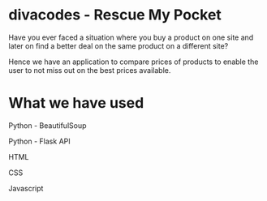 # divacodes - Rescue My Pocket

Have you ever faced a situation where you buy a product on one site and later on find a better deal on the same product on a different site?

Hence we have an application to compare prices of products to enable the user to not miss out on the best prices available.

# What we have used

Python - BeautifulSoup 

Python - Flask API 

HTML 

CSS 

Javascript
